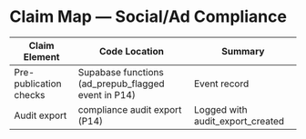 # Claim Map — Social/Ad Compliance

| Claim Element | Code Location | Summary |
|---|---|---|
| Pre-publication checks | Supabase functions (ad_prepub_flagged event in P14) | Event record |
| Audit export | compliance audit export (P14) | Logged with audit_export_created |
